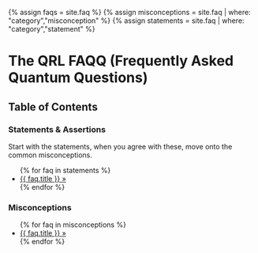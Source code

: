 ---
---
{% assign faqs = site.faq %}
{% assign misconceptions = site.faq | where: "category","misconception" %}
{% assign statements = site.faq | where: "category","statement" %}

<h1>
	The QRL FAQQ
	<span>(Frequently Asked Quantum Questions)</span>
</h1>

<h2>Table of Contents</h2>

<h3>Statements & Assertions</h3>
<p>Start with the statements, when you agree with these, move onto the common misconceptions.</p>
<ul class="buttons">
	{% for faq in statements %}
		<li><a href="{{ faq.slug }}">{{ faq.title }} »</a></li>
	{% endfor %}
</ul>

<h3>Misconceptions</h3>
<ul class="buttons">
	{% for faq in misconceptions %}
		<li><a href="{{ faq.slug }}">{{ faq.title }} »</a></li>
	{% endfor %}
</ul>